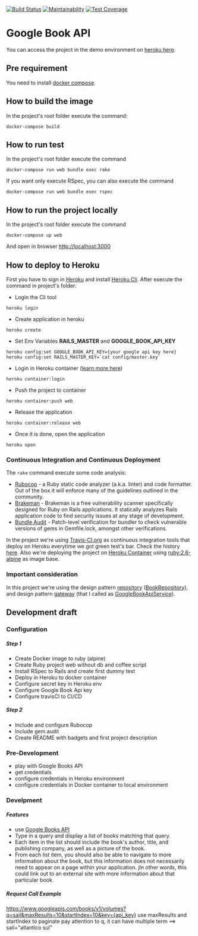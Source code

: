 [![Build Status](https://travis-ci.org/agranado2k/google_book_api.svg?branch=master)](https://travis-ci.org/agranado2k/google_book_api)
[![Maintainability](https://api.codeclimate.com/v1/badges/a7d0cfaf2b86b9df97af/maintainability)](https://codeclimate.com/github/agranado2k/google_book_api/maintainability)
[![Test Coverage](https://api.codeclimate.com/v1/badges/a7d0cfaf2b86b9df97af/test_coverage)](https://codeclimate.com/github/agranado2k/google_book_api/test_coverage)
# Google Book API 

You can access the project in the demo environment on [heroku here](https://thawing-crag-46147.herokuapp.com).

## Pre requirement
You need to install [docker compose](https://docs.docker.com/compose/install/).

## How to build the image
In the project's root folder execute the command:
```shell
docker-compose build
```

## How to run test
In the project's root folder execute the command
```shell
docker-compose run web bundle exec rake
```
If you want only execute RSpec, you can also execute the command
```shell
docker-compose run web bundle exec rspec
```

## How to run the project locally
In the project's root folder execute the command
```shell
docker-compose up web
```
And open in browser [http://localhost:3000](http://localhost:3000)

## How to deploy to Heroku
First you have to sign in [Heroku](https://heroku.com) and install [Heroku Cli](https://devcenter.heroku.com/articles/heroku-cli). After execute the command in project's folder:
- Login the Cli tool
```shell
heroku login
```
- Create application in heroku
```shell
heroku create
```
- Set Env Variables **RAILS_MASTER** and **GOOGLE_BOOK_API_KEY**
```shell
heroku config:set GOOGLE_BOOK_API_KEY={your google api key here}
heroku config:set RAILS_MASTER_KEY=`cat config/master.key`
```
- Login in Heroku container ([learn more here](https://devcenter.heroku.com/articles/container-registry-and-runtime))
```shell
heroku container:login
```
- Push the project to container
```shell
heroku container:push web
```
- Release the application
```shell
heroku container:release web
```
- Once it is done, open the application
```shell
heroku open
```


### Continuous Integration and Continuous Deployment
The `rake` command execute some code analysis:
- [Rubocop](https://github.com/rubocop-hq/rubocop) - a Ruby static code analyzer (a.k.a. linter) and code formatter. Out of the box it will enforce many of the guidelines outlined in the community.
- [Brakeman](https://brakemanscanner.org/) - Brakeman is a free vulnerability scanner specifically designed for Ruby on Rails applications. It statically analyzes Rails application code to find security issues at any stage of development. 
- [Bundle Audit](https://github.com/rubysec/bundler-audit) - Patch-level verification for bundler to check vulnerable versions of gems in Gemfile.lock, amongst other verifications.

In the project we're using [Travis-CI.org](https://travis-ci.org/agranado2k/google_book_api) as continuous integration tools that deploy on Heroku everytime we got green test's bar. Check the history [here](https://travis-ci.org/agranado2k/google_book_api).
Also we're deploying the project on [Heroku Container](https://devcenter.heroku.com/categories/deploying-with-docker) using [ruby:2.6-alpine](https://hub.docker.com/_/ruby) as image base.

### Important consideration
In this project we're using the design pattern [repository](https://martinfowler.com/eaaCatalog/repository.html) ([BookRepository](https://github.com/agranado2k/google_book_api/blob/master/app/repositories/book_repository.rb)), and design pattern [gateway](https://martinfowler.com/eaaCatalog/gateway.html) (that I called as [GoogleBookApiService](https://github.com/agranado2k/google_book_api/blob/master/app/services/google_book_api_service.rb)).

## Development draft

### Configuration

##### Step 1
- Create Docker image to ruby (alpine)
- Create Ruby project web without db and coffee script
- Install RSpec to Rails and create first dummy test
- Deploy in Heroku to docker container
- Configure secret key in Heroku env
- Configure Google Book Api key 
- Configure travisCI to CI/CD

##### Step 2
- Include and configure Rubocop
- Include gem audit
- Create README with badgets and first project description

### Pre-Development
- play with Google Books API
- get credentials
- configure credentials in Heroku environment
- configure credentials in Docker container to local environment

### Develpment
##### Features
- use [Google Books API](https://developers.google.com/books/docs/overview)
- Type in a query and display a list of books matching that query.
- Each item in the list should include the book's author, title, and publishing company, as well as a
picture of the book.
- From each list item, you should also be able to navigate to more information about the book,
but this information does not necessarily need to appear on a page within your application.
jIn other words, this could link out to an external site with more information about that particular book.

##### Request Call Example
https://www.googleapis.com/books/v1/volumes?q=sail&maxResults=10&startIndex=10&key={api_key}
use maxResults and startIndex to paginate
pay attention to q, it can have multiple term ==> sail+"atlantico sul"

